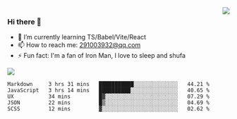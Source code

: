 <img align='right' src='https://github-readme-stats.vercel.app/api?username=niaogege&show_icons=true&theme=radical'/>

### Hi there 👋

- 🌱 I’m currently learning TS/Babel/Vite/React
- 📫 How to reach me: 291003932@qq.com
- ⚡ Fun fact:  I'm a fan of Iron Man, I love to sleep and shufa

![](https://github-readme-stats.vercel.app/api/top-langs/?username=niaogege&layout=compact)

<!--START_SECTION:waka-->
```text
Markdown     3 hrs 31 mins   ███████████░░░░░░░░░░░░░░   44.21 % 
JavaScript   3 hrs 14 mins   ██████████░░░░░░░░░░░░░░░   40.65 % 
UX           34 mins         █▓░░░░░░░░░░░░░░░░░░░░░░░   07.29 % 
JSON         22 mins         █▒░░░░░░░░░░░░░░░░░░░░░░░   04.69 % 
SCSS         12 mins         ▓░░░░░░░░░░░░░░░░░░░░░░░░   02.62 % 
```
<!--END_SECTION:waka-->
